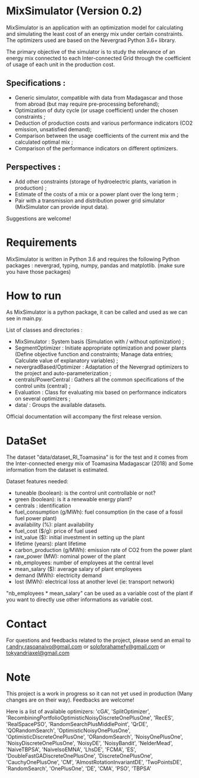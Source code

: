 # MixSimulator (Version 0.2)
MixSimulator is an application with an optimization model for calculating and simulating the least cost of an energy mix under certain constraints. The optimizers used are based on the Nevergrad Python 3.6+ library.

The primary objective of the simulator is to study the relevance of an energy mix connected to each Inter-connected Grid through the coefficient of usage of each unit in the production cost.

Specifications :
- 
- Generic simulator, compatible with data from Madagascar and those from abroad (but may require pre-processing beforehand);
- Optimization of duty cycle (or usage coefficient) under the chosen constraints ;
- Deduction of production costs and various performance indicators (CO2 emission, unsatisfied demand);
- Comparison between the usage coefficients of the current mix and the calculated optimal mix ;
- Comparison of the performance indicators on different optimizers.


Perspectives :
- 
- Add other constraints (storage of hydroelectric plants, variation in production) ;
- Estimate of the costs of a mix or a power plant over the long term ;
- Pair with a transmission and distribution power grid simulator (MixSimulator can provide input data).

Suggestions are welcome!

# Requirements
MixSimulator is written in Python 3.6 and requires the following Python packages : nevergrad, typing, numpy, pandas and matplotlib. (make sure you have those packages)

# How to run
As MixSimulator is a python package, it can be called and used as we can see in main.py.

List of classes and directories :
- MixSimulator : System basis (Simulation with / without optimization) ;
- SegmentOptimizer : Initiate appropriate optimization and power plants (Define objective function and constraints; Manage data entries; Calculate value of explanatory variables) ;
- nevergradBased/Optimizer : Adaptation of the Nevergrad optimizers to the project and auto-parameterization ;
- centrals/PowerCentral : Gathers all the common specifications of the control units (central) ;
- Evaluation : Class for evaluating mix based on performance indicators on several optimizers ;
- data/ : Groups the available datasets. 

Official documentation will accompany the first release version.

# DataSet
The dataset "data/dataset_RI_Toamasina" is for the test and it comes from the Inter-connected energy mix of Toamasina Madagascar (2018) and Some information from the dataset is estimated.

Dataset features needed:
- tuneable (boolean): is the control unit controllable or not?
- green (boolean): is it a renewable energy plant?
- centrals : identification
- fuel_consumption (g/MWh): fuel consumption (in the case of a fossil fuel power plant)
- availability (%): plant availability
- fuel_cost ($/g): price of fuel used
- init_value ($): initial investment in setting up the plant
- lifetime (years): plant lifetime
- carbon_production (g/MWh): emission rate of CO2 from the power plant
- raw_power (MW): nominal power of the plant
- nb_employees: number of employees at the central level
- mean_salary ($): average salary of plant employees
- demand (MWh): electricity demand
- lost (MWh): electrical loss at another level (ie: transport network)

"nb_employees * mean_salary" can be used as a variable cost of the plant if you want to directly use other informations as variable cost.

# Contact
For questions and feedbacks related to the project, please send an email to r.andry.rasoanaivo@gmail.com or soloforahamefy@gmail.com or tokyandriaxel@gmail.com

# Note
This project is a work in progress so it can not yet used in production (Many changes are on their way). Feedbacks are welcome!

Here is a list of available optimizers:
'cGA', 'SplitOptimizer', 'RecombiningPortfolioOptimisticNoisyDiscreteOnePlusOne', 'RecES', 'RealSpacePSO', 'RandomSearchPlusMiddlePoint', 'QrDE', 'QORandomSearch', 'OptimisticNoisyOnePlusOne', 'OptimisticDiscreteOnePlusOne', 'ORandomSearch', 'NoisyOnePlusOne', 'NoisyDiscreteOnePlusOne', 'NoisyDE', 'NoisyBandit', 'NelderMead', 'NaiveTBPSA', 'NaiveIsoEMNA', 'LhsDE', 'FCMA', 'ES', 'DoubleFastGADiscreteOnePlusOne', 'DiscreteOnePlusOne', 'CauchyOnePlusOne', 'CM', 'AlmostRotationInvariantDE', 'TwoPointsDE', 'RandomSearch', 'OnePlusOne', 'DE', 'CMA', 'PSO', 'TBPSA'
